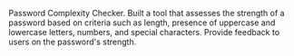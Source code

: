 Password Complexity Checker. Built a tool that assesses the strength of a password based on criteria such as length, presence of uppercase and lowercase letters, numbers, and special characters. Provide feedback to users on the password's strength.
